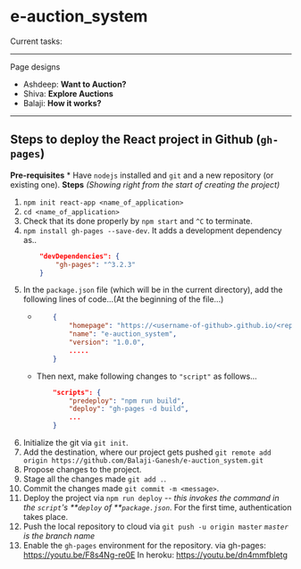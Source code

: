 # e-auction_system
Current tasks:
****
Page designs
* Ashdeep: **Want to Auction?**
* Shiva: **Explore Auctions**
* Balaji: **How it works?**

****

## Steps to deploy the React project in Github (`gh-pages`)
**Pre-requisites**
    * Have `nodejs` installed and `git` and a new repository (or existing one).
**Steps** _(Showing right from the start of creating the project)_
1. `npm init react-app <name_of_application>`
2. `cd <name_of_application>`
3. Check that its done properly by `npm start` and `^C` to terminate.
4. `npm install gh-pages --save-dev`. It adds a development dependency as.. 
    ```JSON
        "devDependencies": {
            "gh-pages": "^3.2.3"
        }
    ```
5. In the `package.json` file (which will be in the current directory), add the following lines of code...(At the beginning of the file...)<br/>
    *   ```JSON
            {
                "homepage": "https://<username-of-github>.github.io/<repository-name>",
                "name": "e-auction_system",
                "version": "1.0.0",
                .....
            }
        ```
    * Then next, make following changes to `"script"` as follows...<br/>
        ```JSON
            "scripts": {
                "predeploy": "npm run build",
                "deploy": "gh-pages -d build",
                ...
            }
        ```
6. Initialize the git via `git init`.
7. Add the destination, where our project gets pushed
    `git remote add origin https://github.com/Balaji-Ganesh/e-auction_system.git`
8. Propose changes to the project.
9. Stage all the changes made `git add .`.
10. Commit the changes made `git commit -m <message>`.
11. Deploy the project via `npm run deploy` _--  this invokes the command in the `script`'s **`deploy` of **`package.json`_. For the first time, authentication takes place.
12. Push the local repository to cloud via `git push -u origin master` _`master` is the branch name_
13. Enable the `gh-pages` environment for the repository.
via gh-pages:
  https://youtu.be/F8s4Ng-re0E
In heroku:
  https://youtu.be/dn4mmfbletg
